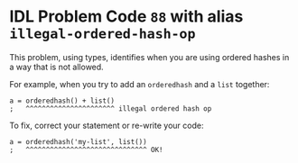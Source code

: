 # IDL Problem Code `88` with alias `illegal-ordered-hash-op`

<!--@include: ./severity/disable_problem.md-->

<!--@include: ./severity/execution_error.md-->

This problem, using types, identifies when you are using ordered hashes in a way that is not allowed.

For example, when you try to add an `orderedhash` and a `list` together:

```idl
a = orderedhash() + list()
;   ^^^^^^^^^^^^^^^^^^^^^^ illegal ordered hash op
```

To fix, correct your statement or re-write your code:

```idl
a = orderedhash('my-list', list())
;   ^^^^^^^^^^^^^^^^^^^^^^^^^^^^^^ OK!
```
